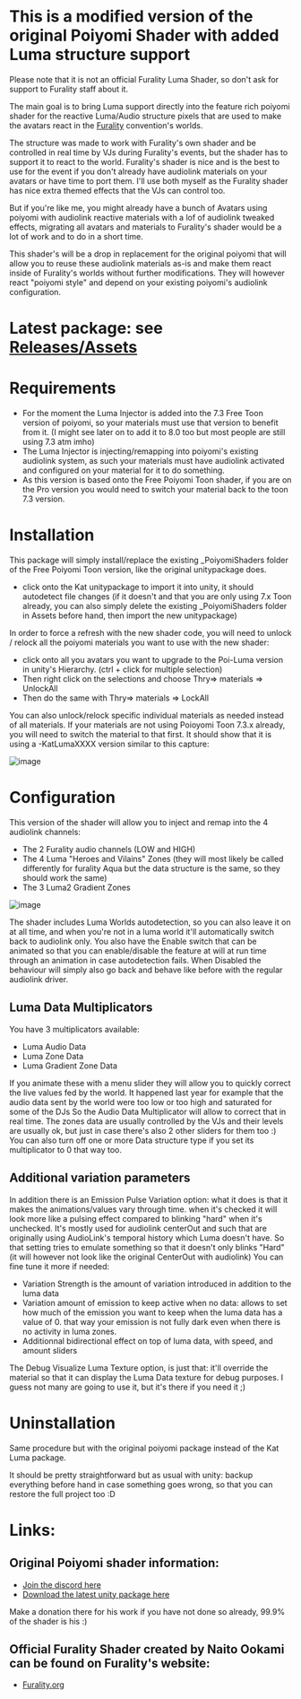 # This is a modified version of the original Poiyomi Shader with added Luma structure support
Please note that it is not an official Furality Luma Shader, so don't ask for support to Furality staff about it.

The main goal is to bring Luma support directly into the feature rich poiyomi shader for the reactive Luma/Audio structure pixels that are used to make the avatars react in the [Furality](https://furality.org/) convention's worlds.

The structure was made to work with Furality's own shader and be controlled in real time by VJs during Furality's events, but the shader has to support it to react to the world.
Furality's shader is nice and is the best to use for the event if you don't already have audiolink materials on your avatars or have time to port them.
I'll use both myself as the Furality shader has nice extra themed effects that the VJs can control too.

But if you're like me, you might already have a bunch of Avatars using poiyomi with audiolink reactive materials with a lof of audiolink tweaked effects, migrating all avatars and materials to Furality's shader would be a lot of work and to do in a short time.

This shader's will be a drop in replacement for the original poiyomi that will allow you to reuse these audiolink materials as-is and make them react inside of Furality's worlds without further modifications.
They will however react "poiyomi style" and depend on your existing poiyomi's audiolink configuration.

# Latest package: see [Releases/Assets](https://github.com/timduru/Kat.PoiyomiToonShader/releases) 

# Requirements
- For the moment the Luma Injector is added into the 7.3 Free Toon version of poiyomi, so your materials must use that version to benefit from it. (I might see later on to add it to 8.0 too but most people are still using 7.3 atm imho)
- The Luma Injector is injecting/remapping into poiyomi's existing audiolink system, as such your materials must have audiolink activated and configured on your material for it to do something.
- As this version is based onto the Free Poiyomi Toon shader, if you are on the Pro version you would need to switch your material back to the toon 7.3 version.


# Installation
This package will simply install/replace the existing _PoiyomiShaders folder of the Free Poiyomi Toon version,  like the original unitypackage does.
- click onto the Kat unitypackage to import it into unity, it should autodetect file changes (if it doesn't and that you are only using 7.x Toon already, you can also simply delete the existing _PoiyomiShaders folder in Assets before hand, then import the new unitypackage)

In order to force a refresh with the new shader code, you will need to unlock / relock all the poiyomi materials you want to use with the new shader:
- click onto all you avatars you want to upgrade to the Poi-Luma version in unity's Hierarchy. (ctrl + click for multiple selection)
- Then right click on the selections and choose Thry=> materials => UnlockAll
- Then do the same with Thry=> materials => LockAll

You can also unlock/relock specific individual materials as needed instead of all materials.
If your materials are not using Poioyomi Toon 7.3.x already, you will need to switch the material to that first.
It should show that it is using a  -KatLumaXXXX version similar to this capture: 

![image](https://user-images.githubusercontent.com/2088877/170861955-33baeae4-8ef7-4b3c-b8b0-b9b0953693c7.png)


# Configuration
This version of the shader will allow you to inject and remap into the 4 audiolink channels:
- The 2 Furality audio channels (LOW and HIGH)
- The 4 Luma "Heroes and Vilains" Zones (they will most likely be called differently for furality Aqua but the data structure is the same, so they should work the same)
- The 3 Luma2 Gradient Zones 

![image](https://user-images.githubusercontent.com/2088877/170865420-80e9708f-6f4a-4615-b9c6-8846c5fc1d48.png)

The shader includes Luma Worlds autodetection, so you can also leave it on at all time, and when you're not in a luma world it'll automatically switch back to audiolink only.
You also have the Enable switch that can be animated so that you can enable/disable the feature at will at run time through an animation in case autodetection fails. 
When Disabled the behaviour will simply also go back and behave like before with the regular audiolink driver.

## Luma Data Multiplicators
You have 3 multiplicators available:
- Luma Audio Data
- Luma Zone Data
- Luma Gradient Zone Data

If you animate these with a menu slider they will allow you to quickly correct the live values fed by the world.
It happened last year for example that the audio data sent by the world were too low or too high and saturated for some of the DJs
So the Audio Data Multiplicator will allow to correct that in real time.
The zones data are usually controlled by the VJs and their levels are usually ok, but just in case there's also 2 other sliders for them too :)
You can also turn off one or more Data structure type if you set its multiplicator to 0 that way too.

## Additional variation parameters
In addition there is an Emission Pulse Variation option: what it does is that it makes the animations/values vary through time.
when it's checked it will look more like a pulsing effect compared to blinking "hard" when it's unchecked.
It's mostly used for audiolink centerOut and such that are originally using AudioLink's temporal history which Luma doesn't have.
So that setting tries to emulate something so that it doesn't only blinks "Hard" (it will however not look like the original CenterOut with audiolink)
You can fine tune it more if needed: 
- Variation Strength is the amount of variation introduced in addition to the luma data
- Variation amount of emission to keep active when no data: allows to set how much of the emission you want to keep when the luma data has a value of 0. that way your emission is not fully dark even when there is no activity in luma zones. 
- Additionnal bidirectional effect on top of luma data, with speed, and amount sliders

The Debug Visualize Luma Texture option, is just that: it'll override the material so that it can display the Luma Data texture for debug purposes. I guess not many are going to use it, but it's there if you need it ;)


# Uninstallation
Same procedure but with the original poiyomi package instead of the Kat Luma package.

It should be pretty straightforward but as usual with unity: backup everything before hand in case something goes wrong, so that you can restore the full project too :D


# Links:

## Original Poiyomi shader information:
-  [Join the discord here](https://poiyomi.com)
- [Download the latest unity package here](https://github.com/poiyomi/PoiyomiToonShader/releases/latest)

Make a donation there for his work if you have not done so already,  99.9% of the shader is his :)

## Official Furality Shader created by Naito Ookami can be found on Furality's website: 
- [Furality.org](https://furality.org)





